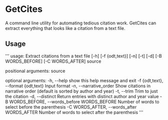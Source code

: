 # GetCites

A command line utility for automating tedious citation work. GetCites can extract everything that 
looks like a citation from a text file.

## Usage

'''
usage: Extract citations from a text file [-h] [-f {odt,text}] [-n] [-t] [-d]
                                          [-B WORDS_BEFORE] [-C WORDS_AFTER]
                                          source

positional arguments:
  source

optional arguments:
  -h, --help            show this help message and exit
  -f {odt,text}, --format {odt,text}
                        Input format
  -n, --narrative_order
                        Show citations in narrative order (default is sorted
                        by author and year)
  -t, --trim            Trim to just the citation
  -d, --distinct        Return entries with distinct author and year value
  -B WORDS_BEFORE, --words_before WORDS_BEFORE
                        Number of words to select before the parenthesis
  -C WORDS_AFTER, --words_after WORDS_AFTER
                        Number of words to select after the parenthesis
'''

